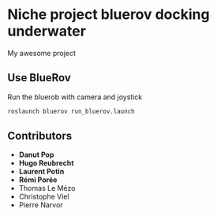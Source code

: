 # **Niche project** bluerov docking underwater

My awesome project

## Use BlueRov

Run the bluerob with camera and joystick

``` bash
roslaunch bluerov run_bluerov.launch 
```


## Contributors
- **Danut Pop**
- **Hugo Reubrecht**
- **Laurent Potin**
- **Rémi Porée**
- Thomas Le Mézo
- Christophe Viel
- Pierre Narvor

